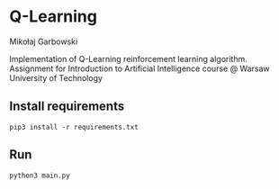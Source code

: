 # Q-Learning
Mikołaj Garbowski

Implementation of Q-Learning reinforcement learning algorithm.
Assignment for Introduction to Artificial Intelligence course @ Warsaw University of Technology

## Install requirements
```shell
pip3 install -r requirements.txt
```

## Run
```shell
python3 main.py
```